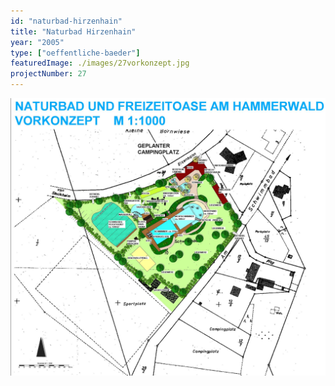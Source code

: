 ```yaml
---
id: "naturbad-hirzenhain"
title: "Naturbad Hirzenhain"
year: "2005"
type: ["oeffentliche-baeder"]
featuredImage: ./images/27vorkonzept.jpg
projectNumber: 27
---
```


![Vorkonzept](./images/27vorkonzept.jpg)